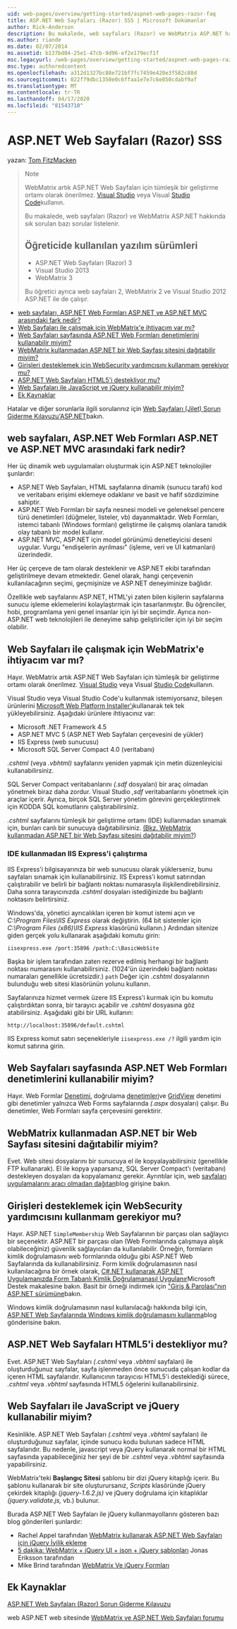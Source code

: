```yaml
---
uid: web-pages/overview/getting-started/aspnet-web-pages-razor-faq
title: ASP.NET Web Sayfaları (Razor) SSS | Microsoft Dokümanlar
author: Rick-Anderson
description: Bu makalede, web sayfaları (Razor) ve WebMatrix ASP.NET hakkında sık sorulan bazı sorular listelenir. Web Sayfaları ASP.NET (R...
ms.author: riande
ms.date: 02/07/2014
ms.assetid: b137bd04-25e1-47cb-9d96-ef2e179ecf1f
msc.legacyurl: /web-pages/overview/getting-started/aspnet-web-pages-razor-faq
msc.type: authoredcontent
ms.openlocfilehash: a312d1327bc88e721bf7fc7459e420e3f582c88d
ms.sourcegitcommit: 022f79dbc1350e0c6ffaa1e7e7c6e850cdabf9af
ms.translationtype: MT
ms.contentlocale: tr-TR
ms.lasthandoff: 04/17/2020
ms.locfileid: "81543710"
---
```

# <a name="aspnet-web-pages-razor-faq"></a>ASP.NET Web Sayfaları (Razor) SSS

 yazan: [Tom FitzMacken](https://github.com/tfitzmac)

> > [!NOTE] 
> > WebMatrix artık ASP.NET Web Sayfaları için tümleşik bir geliştirme ortamı olarak önerilmez. [Visual Studio](xref:web-pages/overview/getting-started/program-asp-net-web-pages-in-visual-studio) veya Visual [Studio Code](https://code.visualstudio.com/)kullanın.
>
> Bu makalede, web sayfaları (Razor) ve WebMatrix ASP.NET hakkında sık sorulan bazı sorular listelenir.
> 
> ## <a name="software-versions-used-in-the-tutorial"></a>Öğreticide kullanılan yazılım sürümleri
> 
> 
> - ASP.NET Web Sayfaları (Razor) 3
> - Visual Studio 2013
> - WebMatrix 3
>   
> 
> Bu öğretici ayrıca web sayfaları 2, WebMatrix 2 ve Visual Studio 2012 ASP.NET ile de çalışır.

- [web sayfaları, ASP.NET Web Formları ASP.NET ve ASP.NET MVC arasındaki fark nedir?](#Whats_the_difference_between_ASP.NET_Web_Pages,_ASP.NET_Web_Forms,_and_ASP.NET_MVC)
- [Web Sayfaları ile çalışmak için WebMatrix'e ihtiyacım var mı?](#Do_I_need_WebMatrix_in_order_to_work_with_Web_Pages)
- [Web Sayfaları sayfasında ASP.NET Web Formları denetimlerini kullanabilir miyim?](#Can_I_use_ASP.NET_Web_Forms_controls_on_a_Web_Pages_page)
- [WebMatrix kullanmadan ASP.NET bir Web Sayfası sitesini dağıtabilir miyim?](#Can_I_deploy_an_ASP.NET_Web_Pages_site_without_using_WebMatrix)
- [Girişleri desteklemek için WebSecurity yardımcısını kullanmam gerekiyor mu?](#Do_I_have_to_use_the_WebSecurity_helper_to_support_logins)
- [ASP.NET Web Sayfaları HTML5'i destekliyor mu?](#Does_ASP.NET_Web_Pages_support_HTML5)
- [Web Sayfaları ile JavaScript ve jQuery kullanabilir miyim?](#Can_I_use_JavaScript_and_jQuery_with_Web_Pages)
- [Ek Kaynaklar](#AdditionalResources)

Hatalar ve diğer sorunlarla ilgili sorularınız için [Web Sayfaları (Jilet) Sorun Giderme Kılavuzu'ASP.NET](https://go.microsoft.com/fwlink/?LinkId=253001)bakın.

<a id="Whats_the_difference_between_ASP.NET_Web_Pages,_ASP.NET_Web_Forms,_and_ASP.NET_MVC"></a>
## <a name="whats-the-difference-between-aspnet-web-pages-aspnet-web-forms-and-aspnet-mvc"></a>web sayfaları, ASP.NET Web Formları ASP.NET ve ASP.NET MVC arasındaki fark nedir?

Her üç dinamik web uygulamaları oluşturmak için ASP.NET teknolojiler şunlardır:

- ASP.NET Web Sayfaları, HTML sayfalarına dinamik (sunucu tarafı) kod ve veritabanı erişimi eklemeye odaklanır ve basit ve hafif sözdizimine sahiptir.
- ASP.NET Web Formları bir sayfa nesnesi modeli ve geleneksel pencere türü denetimleri (düğmeler, listeler, vb) dayanmaktadır. Web Formları, istemci tabanlı (Windows formları) geliştirme ile çalışmış olanlara tanıdık olay tabanlı bir model kullanır.
- ASP.NET MVC, ASP.NET için model görünümü denetleyicisi deseni uygular. Vurgu "endişelerin ayrılması" (işleme, veri ve UI katmanları) üzerindedir.

Her üç çerçeve de tam olarak desteklenir ve ASP.NET ekibi tarafından geliştirilmeye devam etmektedir. Genel olarak, hangi çerçevenin kullanılacağının seçimi, geçmişinize ve ASP.NET deneyiminize bağlıdır.

Özellikle web sayfalarını ASP.NET, HTML'yi zaten bilen kişilerin sayfalarına sunucu işleme eklemelerini kolaylaştırmak için tasarlanmıştır. Bu öğrenciler, hobi, programlama yeni genel insanlar için iyi bir seçimdir. Ayrıca non-ASP.NET web teknolojileri ile deneyime sahip geliştiriciler için iyi bir seçim olabilir.

<a id="Do_I_need_WebMatrix_in_order_to_work_with_Web_Pages"></a>
## <a name="do-i-need-webmatrix-in-order-to-work-with-web-pages"></a>Web Sayfaları ile çalışmak için WebMatrix'e ihtiyacım var mı?

Hayır. WebMatrix artık ASP.NET Web Sayfaları için tümleşik bir geliştirme ortamı olarak önerilmez. [Visual Studio](program-asp-net-web-pages-in-visual-studio.md) veya Visual [Studio Code](https://code.visualstudio.com/)kullanın.

Visual Studio veya Visual Studio Code'u kullanmak istemiyorsanız, bileşen ürünlerini [Microsoft Web Platform Installer'ı](https://www.microsoft.com/web/downloads/platform.aspx)kullanarak tek tek yükleyebilirsiniz. Aşağıdaki ürünlere ihtiyacınız var:

- Microsoft .NET Framework 4.5
- ASP.NET MVC 5 (ASP.NET Web Sayfaları çerçevesini de yükler)
- IIS Express (web sunucusu)
- Microsoft SQL Server Compact 4.0 (veritabanı)

*.cshtml* (veya *.vbhtml)* sayfalarını yeniden yapmak için metin düzenleyicisi kullanabilirsiniz.

SQL Server Compact veritabanlarını *(.sdf* dosyaları) bir araç olmadan yönetmek biraz daha zordur. Visual Studio *,sdf* veritabanlarını yönetmek için araçlar içerir. Ayrıca, birçok SQL Server yönetim görevini gerçekleştirmek için KODDA SQL komutlarını çalıştırabilirsiniz.

*.cshtml* sayfalarını tümleşik bir geliştirme ortamı (IDE) kullanmadan sınamak için, bunları canlı bir sunucuya dağıtabilirsiniz. [(Bkz. WebMatrix kullanmadan ASP.NET bir Web Sayfası sitesini dağıtabilir miyim?](#Can_I_deploy_an_ASP.NET_Web_Pages_site_without_using_WebMatrix))

### <a name="running-iis-express-without-using-an-ide"></a>IDE kullanmadan IIS Express'i çalıştırma

IIS Express'i bilgisayarınıza bir web sunucusu olarak yüklerseniz, bunu sayfaları sınamak için kullanabilirsiniz. IIS Express'i komut satırından çalıştırabilir ve belirli bir bağlantı noktası numarasıyla ilişkilendirebilirsiniz. Daha sonra tarayıcınızda *.cshtml* dosyaları istediğinizde bu bağlantı noktasını belirtirsiniz.

Windows'da, yönetici ayrıcalıkları içeren bir komut istemi açın ve *C:\Program Files\IIS Express* olarak değiştirin. (64 bit sistemler için *C:\Program Files (x86)\IIS Express* klasörünü kullanın.) Ardından sitenize giden gerçek yolu kullanarak aşağıdaki komutu girin:

`iisexpress.exe /port:35896 /path:C:\BasicWebSite`

Başka bir işlem tarafından zaten rezerve edilmiş herhangi bir bağlantı noktası numarasını kullanabilirsiniz. (1024'ün üzerindeki bağlantı noktası numaraları genellikle ücretsizdir.) `path` Değer için *.cshtml* dosyalarının bulunduğu web sitesi klasörünün yolunu kullanın.

Sayfalarınıza hizmet vermek üzere IIS Express'i kurmak için bu komutu çalıştırdıktan sonra, bir tarayıcı açabilir ve *.cshtml* dosyasına göz atabilirsiniz. Aşağıdaki gibi bir URL kullanın:

`http://localhost:35896/default.cshtml`

IIS Express komut satırı seçenekleriyle `iisexpress.exe /?` ilgili yardım için komut satırına girin.

<a id="Can_I_use_ASP.NET_Web_Forms_controls_on_a_Web_Pages_page"></a>
## <a name="can-i-use-aspnet-web-forms-controls-on-a-web-pages-page"></a>Web Sayfaları sayfasında ASP.NET Web Formları denetimlerini kullanabilir miyim?

Hayır. Web Formlar [Denetimi,](https://msdn.microsoft.com/library/system.web.ui.webcontrols.checkbox) doğrulama [denetimleri](https://msdn.microsoft.com/library/bwd43d0x)ve [GridView](https://msdn.microsoft.com/library/system.web.ui.webcontrols.gridview) denetimi gibi denetimler yalnızca Web Forms sayfalarında *(.aspx* dosyaları) çalışır. Bu denetimler, Web Formları sayfa çerçevesini gerektirir.

<a id="Can_I_deploy_an_ASP.NET_Web_Pages_site_without_using_WebMatrix"></a>
## <a name="can-i-deploy-an-aspnet-web-pages-site-without-using-webmatrix"></a>WebMatrix kullanmadan ASP.NET bir Web Sayfası sitesini dağıtabilir miyim?

Evet. Web sitesi dosyalarını bir sunucuya el ile kopyalayabilirsiniz (genellikle FTP kullanarak). El ile kopya yaparsanız, SQL Server Compact'ı (veritabanı) destekleyen dosyaları da kopyalamanız gerekir. Ayrıntılar için, web [sayfaları uygulamalarını aracı olmadan dağıtan](http://mikepope.com/blog/DisplayBlog.aspx?permalink=2317)blog girişine bakın.

<a id="Do_I_have_to_use_the_WebSecurity_helper_to_support_logins"></a>
## <a name="do-i-have-to-use-the-websecurity-helper-to-support-logins"></a>Girişleri desteklemek için WebSecurity yardımcısını kullanmam gerekiyor mu?

Hayır. ASP.NET `SimpleMembership` Web Sayfalarının bir parçası olan sağlayıcı bir seçenektir. ASP.NET bir parçası olan (Web Formlarında çalışmaya alışık olabileceğiniz) güvenlik sağlayıcıları da kullanılabilir. Örneğin, formların kimlik doğrulamasını web formlarında olduğu gibi ASP.NET Web Sayfalarında da kullanabilirsiniz. Form kimlik doğrulamasının nasıl kullanılacağına bir örnek olarak, [C#.NET kullanarak ASP.NET Uygulamanızda Form Tabanlı Kimlik Doğrulamanasıl Uygulanır](https://support.microsoft.com/kb/301240)Microsoft Destek makalesine bakın. Basit bir örneği indirmek için ["Giriş &amp; Parolası"nın ASP.NET sürümüne](http://www.codeguru.com/csharp/.net/net_asp/scripting/article.php/c19295/ASPNET-version-of-Login--Password.htm)bakın.

Windows kimlik doğrulamasının nasıl kullanılacağı hakkında bilgi için, [ASP.NET Web Sayfalarında Windows kimlik doğrulamasını kullanma](http://mikepope.com/blog/DisplayBlog.aspx?permalink=2298)blog gönderisine bakın.

<a id="Does_ASP.NET_Web_Pages_support_HTML5"></a>
## <a name="does-aspnet-web-pages-support-html5"></a>ASP.NET Web Sayfaları HTML5'i destekliyor mu?

Evet. ASP.NET Web Sayfaları *(.cshtml* veya *.vbhtml* sayfaları) ile oluşturduğunuz sayfalar, sayfa işlenmeden önce sunucuda çalışan kodlar da içeren HTML sayfalarıdır. Kullanıcının tarayıcısı HTML5'i desteklediği sürece, *.cshtml* veya *.vbhtml* sayfasında HTML5 öğelerini kullanabilirsiniz.

<a id="Can_I_use_JavaScript_and_jQuery_with_Web_Pages"></a>
## <a name="can-i-use-javascript-and-jquery-with-web-pages"></a>Web Sayfaları ile JavaScript ve jQuery kullanabilir miyim?

Kesinlikle. ASP.NET Web Sayfaları *(.cshtml* veya *.vbhtml* sayfaları) ile oluşturduğunuz sayfalar, içinde sunucu kodu bulunan sadece HTML sayfalarıdır. Bu nedenle, javascript veya jQuery kullanarak normal bir HTML sayfasında yapabileceğiniz her şeyi de bir *.cshtml* veya *.vbhtml* sayfasında yapabilirsiniz.

WebMatrix'teki **Başlangıç Sitesi** şablonu bir dizi jQuery kitaplığı içerir. Bu şablonu kullanarak bir site oluşturursanız, *Scripts* klasöründe jQuery çekirdek kitaplığı *(jquery-1.6.2.js)* ve jQuery doğrulama için kitaplıklar *(jquery.validate.js,* vb.) bulunur.

Burada ASP.NET Web Sayfaları ile jQuery kullanmayollarını gösteren bazı blog gönderileri şunlardır:

- Rachel Appel tarafından [WebMatrix kullanarak ASP.NET Web Sayfaları için jQuery İyilik ekleme](http://rachelappel.com/jquery/adding-jquery-goodness-to-asp-net-web-pages-using-webmatrix/)
- [5 dakika: WebMatrix + jQuery UI + json + jQuery şablonları](http://joeriks.com/2011/01/30/5-min-webmatrix-jquery-ui-json-jquery-templates/) Jonas Eriksson tarafından
- Mike Brind tarafından [WebMatrix Ve jQuery Formları](http://mikesdotnetting.com/Article/155/WebMatrix-And-jQuery-Forms)

<a id="AdditionalResources"></a>
## <a name="additional-resources"></a>Ek Kaynaklar

[ASP.NET Web Sayfaları (Razor) Sorun Giderme Kılavuzu](https://go.microsoft.com/fwlink/?LinkId=253001)

web ASP.NET web sitesinde [WebMatrix ve ASP.NET Web Sayfaları forumu](https://forums.asp.net/1224.aspx/1?WebMatrix)
